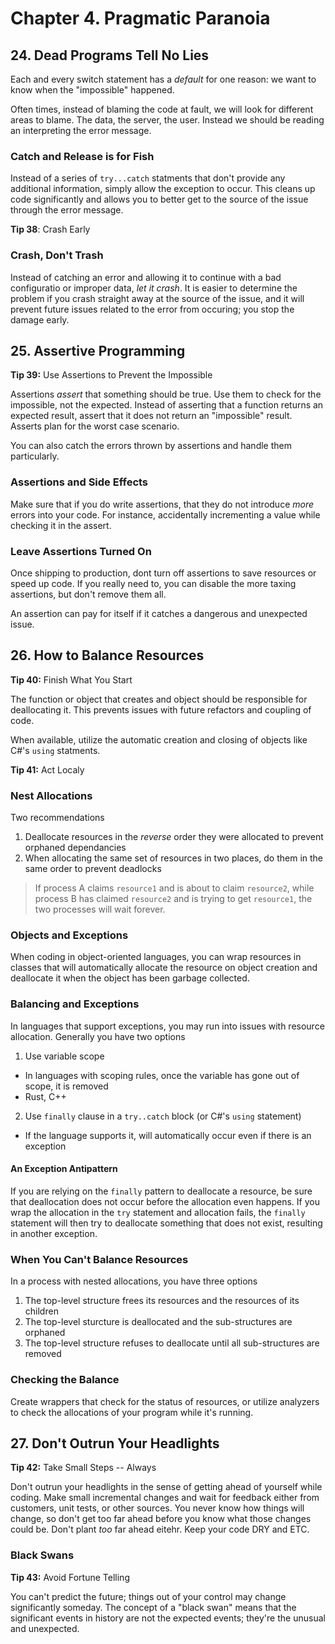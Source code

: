 # Chapter 4. Pragmatic Paranoia

## 24. Dead Programs Tell No Lies

Each and every switch statement has a *default* for one reason: we want to know when the "impossible" happened.

Often times, instead of blaming the code at fault, we will look for different areas to blame. The data, the server, the user. Instead we should be reading an interpreting the error message.

### Catch and Release is for Fish

Instead of a series of `try...catch` statments that don't provide any additional information, simply allow the exception to occur. This cleans up code significantly and allows you to better get to the source of the issue through the error message.

**Tip 38**: Crash Early

### Crash, Don't Trash

Instead of catching an error and allowing it to continue with a bad configuratio or improper data, *let it crash*. It is easier to determine the problem if you crash straight away at the source of the issue, and it will prevent future issues related to the error from occuring; you stop the damage early.

## 25. Assertive Programming

**Tip 39:** Use Assertions to Prevent the Impossible

Assertions *assert* that something should be true. Use them to check for the impossible, not the expected. Instead of asserting that a function returns an expected result, assert that it does not return an "impossible" result. Asserts plan for the worst case scenario.

You can also catch the errors thrown by assertions and handle them particularly.

### Assertions and Side Effects

Make sure that if you do write assertions, that they do not introduce *more* errors into your code. For instance, accidentally incrementing a value while checking it in the assert.

### Leave Assertions Turned On

Once shipping to production, dont turn off assertions to save resources or speed up code. If you really need to, you can disable the more taxing assertions, but don't remove them all.

An assertion can pay for itself if it catches a dangerous and unexpected issue.

## 26. How to Balance Resources

**Tip 40:** Finish What You Start

The function or object that creates and object should be responsible for deallocating it. This prevents issues with future refactors and coupling of code.

When available, utilize the automatic creation and closing of objects like C#'s `using` statments.

**Tip 41:** Act Localy

### Nest Allocations

Two recommendations

1. Deallocate resources in the *reverse* order they were allocated to prevent orphaned dependancies
2. When allocating the same set of resources in two places, do them in the same order to prevent deadlocks

> If process A claims `resource1` and is about to claim `resource2`, while process B has claimed `resource2` and is trying to get `resource1`, the two processes will wait forever.

### Objects and Exceptions

When coding in object-oriented languages, you can wrap resources in classes that will automatically allocate the resource on object creation and deallocate it when the object has been garbage collected.

### Balancing and Exceptions

In languages that support exceptions, you may run into issues with resource allocation. Generally you have two options

1. Use variable scope
  * In languages with scoping rules, once the variable has gone out of scope, it is removed
  * Rust, C++
2. Use `finally` clause in a `try..catch` block (or C#'s `using` statement)
  * If the language supports it, will automatically occur even if there is an exception

#### An Exception Antipattern

If you are relying on the `finally` pattern to deallocate a resource, be sure that deallocation does not occur before the allocation even happens. If you wrap the allocation in the `try` statement and allocation fails, the `finally` statement will then try to deallocate something that does not exist, resulting in another exception.

### When You Can't Balance Resources

In a process with nested allocations, you have three options

1. The top-level structure frees its resources and the resources of its children
2. The top-level sturcture is deallocated and the sub-structures are orphaned
3. The top-level structure refuses to deallocate until all sub-structures are removed

### Checking the Balance

Create wrappers that check for the status of resources, or utilize analyzers to check the allocations of your program while it's running.

## 27. Don't Outrun Your Headlights

**Tip 42:** Take Small Steps -- Always

Don't outrun your headlights in the sense of getting ahead of yourself while coding. Make small incremental changes and wait for feedback either from customers, unit tests, or other sources. You never know how things will change, so don't get too far ahead before you know what those changes could be. Don't plant *too* far ahead eitehr. Keep your code DRY and ETC.

### Black Swans

**Tip 43:** Avoid Fortune Telling

You can't predict the future; things out of your control may change significantly someday. The concept of a "black swan" means that the significant events in history are not the expected events; they're the unusual and unexpected.

